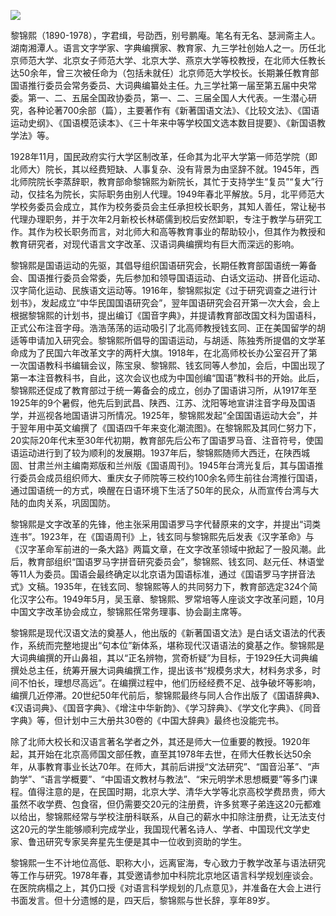 ![](https://s2.loli.net/2022/08/31/WOJYNw8Trnk6qve.png)

黎锦熙（1890-1978），字君缉，号劭西，别号鹏庵。笔名有无名、瑟涧斋主人。湖南湘潭人。语言文字学家、字典编撰家、教育家、九三学社创始人之一。历任北京师范大学、北京女子师范大学、北京大学、燕京大学等校教授，在北师大任教长达50余年，曾三次被任命为（包括未就任）北京师范大学校长。长期兼任教育部国语推行委员会常务委员、大词典编纂处主任。九三学社第一届至第五届中央常委。第一、二、五届全国政协委员，第一、二、三届全国人大代表。一生潜心研究，各种论著700余部（篇），主要著作有《新著国语文法》、《比较文法》、《国语运动史纲》、《国语模范读本》、《三十年来中等学校国文选本数目提要》、《新国语教学法》等。

1928年11月，国民政府实行大学区制改革，任命其为北平大学第一师范学院（即北师大）院长，其以经费短缺、人事复杂、没有背景为由坚辞不就。1945年，西北师院院长李蒸辞职，教育部命黎锦熙为新院长，其忙于支持学生“复员”“复大”行动，仅挂名为院长，实际职务由别人代理。1949年春北平解放。5月，北平师范大学校务委员会成立，其作为校务委员会主任承担校长职务，其知人善任，常让秘书代理办理职务，并于次年2月新校长林砺儒到校后安然卸职，专注于教学与研究工作。其作为校长职务而言，对北师大和高等教育事业的帮助较小，但其作为教授和教育研究者，对现代语言文字改革、汉语词典编撰均有巨大而深远的影响。

黎锦熙是国语运动的先驱，其倡导组织国语研究会，长期任教育部国语统一筹备会、国语推行委员会常委，先后参加和领导国语运动、白话文运动、拼音化运动、汉字简化运动、民族语文运动等。1916年，黎锦熙拟定《过于研究调查之进行计划书》，发起成立“中华民国国语研究会”，翌年国语研究会召开第一次大会，会上根据黎锦熙的计划书，提出编订《国音字典》，并提请教育部改国文科为国语科，正式公布注音字母。浩浩荡荡的运动吸引了北高师教授钱玄同、正在美国留学的胡适等申请加入研究会。黎锦熙所倡导的国语运动，与胡适、陈独秀所提倡的文学革命成为了民国六年改革文字的两杆大旗。1918年，在北高师校长办公室召开了第一次国语教科书编辑会议，陈宝泉、黎锦熙、钱玄同等人参加，会后，中国出现了第一本注音教科书，自此，这次会议也成为中国创编“国语”教科书的开始。此后，黎锦熙还促成了教育部过于统一筹备会的成立，创办了国语讲习所，从1917年至1925年的9个暑假，他先后到武昌、陕西、江苏、沈阳等地宣讲注音字母及国语学，并巡视各地国语讲习所情况。1925年，黎锦熙发起“全国国语运动大会”，并于翌年用中英文编撰了《国语四千年来变化潮流图》。在黎锦熙及其同仁努力下，20实际20年代末至30年代初期，教育部先后公布了国语罗马音、注音符号，使国语运动进行到了较为顺利的发展期。1937年后，黎锦熙随师大西迁，在陕西城固、甘肃兰州主编南郑版和兰州版《国语周刊》。1945年台湾光复后，其与国语推行委员会成员组织师大、重庆女子师院等三校约100余名师生前往台湾推行国语，通过国语统一的方式，唤醒在日语环境下生活了50年的民众，从而宣传台湾与大陆的血肉关系，巩固国防。

黎锦熙是文字改革的先锋，他主张采用国语罗马字代替原来的文字，并提出“词类连书”。1923年，在《国语周刊》上，钱玄同与黎锦熙先后发表《汉字革命》与《汉字革命军前进的一条大路》两篇文章，在文字改革领域中掀起了一股风潮。此后，教育部组织“国语罗马字拼音研究委员会”，黎锦熙、钱玄同、赵元任、林语堂等11人为委员。国语会最终确定以北京语为国语标准，通过《国语罗马字拼音法式》文稿。1935年，在钱玄同、黎锦熙等人的共同努力下，教育部选定324个简化汉字公布。1949年5月，吴玉章、黎锦熙、罗常培等人座谈文字改革问题，10月中国文字改革协会成立，黎锦熙任常务理事、协会副主席等。

黎锦熙是现代汉语文法的奠基人，他出版的《新著国语文法》是白话文语法的代表作，系统而完整地提出“句本位”新体系，堪称现代汉语语法的奠基之作。黎锦熙是大词典编撰的开山鼻祖，其以“正名辨物，赏奇析疑”为目标，于1929任大词典编撰处总主任，统筹开展大词典编撰工作，提出该书“规模务求大，材料务求多，时间不怕长，理想尽高远”。在编撰过程中，他们历经经费不足、战争破坏等影响，编撰几近停滞。20世纪50年代前后，黎锦熙最终与同人合作出版了《国语辞典》、《汉语词典》、《国音字典》、《增注中华新韵》、《学习辞典》、《学文化字典》、《同音字典》等，但计划中三大册共30卷的《中国大辞典》最终也没能完书。

除了北师大校长和汉语言著名学者之外，其还是师大一位重要的教授。1920年起，其开始在北京高师国文部任教，直至其1978年去世，在师大任教长达50余年，从事教育事业长达70年。在师大，其前后讲授“文法研究”、“国音沿革”、“声韵学”、“语言学概要”、“中国语文教材与教法”、“宋元明学术思想概要”等多门课程。值得注意的是，在民国时期，北京大学、清华大学等北京高校学费昂贵，师大虽然不收学费、包食宿，但仍需要交20元的注册费，许多贫寒子弟连这20元都难以给出，黎锦熙经常与学校注册科联系，从自己的薪水中扣除注册费，让无法支付这20元的学生能够顺利完成学业，我国现代著名诗人、学者、中国现代文学史家、鲁迅研究专家吴奔星先生便是其中一位收到资助的学生。

黎锦熙一生不计地位高低、职称大小，远离宦海，专心致力于教学改革与语法研究等工作与研究。1978年春，其受邀请参加中科院北京地区语言科学规划座谈会。在医院病榻之上，其仍口授《对语言科学规划的几点意见》，并准备在大会上进行书面发言。但十分遗憾的是，四天后，黎锦熙与世长辞，享年89岁。